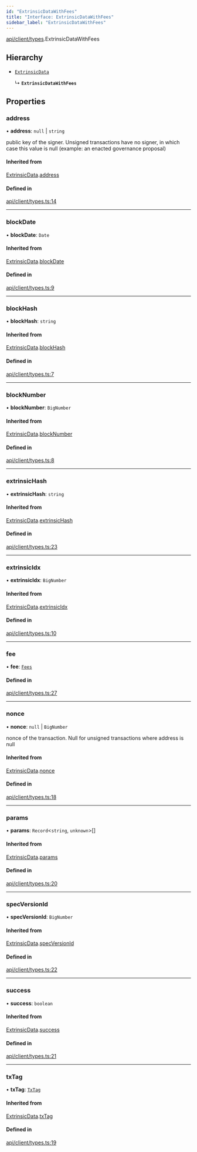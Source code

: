 ```yaml
---
id: "ExtrinsicDataWithFees"
title: "Interface: ExtrinsicDataWithFees"
sidebar_label: "ExtrinsicDataWithFees"
---
```


[api/client/types](../../../../../modules/API/Client/Types/Types.md).ExtrinsicDataWithFees

## Hierarchy

- [`ExtrinsicData`](../ExtrinsicData/ExtrinsicData.md)

  ↳ **`ExtrinsicDataWithFees`**

## Properties

### address

• **address**: ``null`` \| `string`

public key of the signer. Unsigned transactions have no signer, in which case this value is null (example: an enacted governance proposal)

#### Inherited from

[ExtrinsicData](../ExtrinsicData/ExtrinsicData.md).[address](../ExtrinsicData/ExtrinsicData.md#address)

#### Defined in

[api/client/types.ts:14](https://github.com/PolymeshAssociation/polymesh-sdk/blob/fedc4714f/src/api/client/types.ts#L14)

___

### blockDate

• **blockDate**: `Date`

#### Inherited from

[ExtrinsicData](../ExtrinsicData/ExtrinsicData.md).[blockDate](../ExtrinsicData/ExtrinsicData.md#blockdate)

#### Defined in

[api/client/types.ts:9](https://github.com/PolymeshAssociation/polymesh-sdk/blob/fedc4714f/src/api/client/types.ts#L9)

___

### blockHash

• **blockHash**: `string`

#### Inherited from

[ExtrinsicData](../ExtrinsicData/ExtrinsicData.md).[blockHash](../ExtrinsicData/ExtrinsicData.md#blockhash)

#### Defined in

[api/client/types.ts:7](https://github.com/PolymeshAssociation/polymesh-sdk/blob/fedc4714f/src/api/client/types.ts#L7)

___

### blockNumber

• **blockNumber**: `BigNumber`

#### Inherited from

[ExtrinsicData](../ExtrinsicData/ExtrinsicData.md).[blockNumber](../ExtrinsicData/ExtrinsicData.md#blocknumber)

#### Defined in

[api/client/types.ts:8](https://github.com/PolymeshAssociation/polymesh-sdk/blob/fedc4714f/src/api/client/types.ts#L8)

___

### extrinsicHash

• **extrinsicHash**: `string`

#### Inherited from

[ExtrinsicData](../ExtrinsicData/ExtrinsicData.md).[extrinsicHash](../ExtrinsicData/ExtrinsicData.md#extrinsichash)

#### Defined in

[api/client/types.ts:23](https://github.com/PolymeshAssociation/polymesh-sdk/blob/fedc4714f/src/api/client/types.ts#L23)

___

### extrinsicIdx

• **extrinsicIdx**: `BigNumber`

#### Inherited from

[ExtrinsicData](../ExtrinsicData/ExtrinsicData.md).[extrinsicIdx](../ExtrinsicData/ExtrinsicData.md#extrinsicidx)

#### Defined in

[api/client/types.ts:10](https://github.com/PolymeshAssociation/polymesh-sdk/blob/fedc4714f/src/api/client/types.ts#L10)

___

### fee

• **fee**: [`Fees`](../Fees/Fees.md)

#### Defined in

[api/client/types.ts:27](https://github.com/PolymeshAssociation/polymesh-sdk/blob/fedc4714f/src/api/client/types.ts#L27)

___

### nonce

• **nonce**: ``null`` \| `BigNumber`

nonce of the transaction. Null for unsigned transactions where address is null

#### Inherited from

[ExtrinsicData](../ExtrinsicData/ExtrinsicData.md).[nonce](../ExtrinsicData/ExtrinsicData.md#nonce)

#### Defined in

[api/client/types.ts:18](https://github.com/PolymeshAssociation/polymesh-sdk/blob/fedc4714f/src/api/client/types.ts#L18)

___

### params

• **params**: `Record`\<`string`, `unknown`\>[]

#### Inherited from

[ExtrinsicData](../ExtrinsicData/ExtrinsicData.md).[params](../ExtrinsicData/ExtrinsicData.md#params)

#### Defined in

[api/client/types.ts:20](https://github.com/PolymeshAssociation/polymesh-sdk/blob/fedc4714f/src/api/client/types.ts#L20)

___

### specVersionId

• **specVersionId**: `BigNumber`

#### Inherited from

[ExtrinsicData](../ExtrinsicData/ExtrinsicData.md).[specVersionId](../ExtrinsicData/ExtrinsicData.md#specversionid)

#### Defined in

[api/client/types.ts:22](https://github.com/PolymeshAssociation/polymesh-sdk/blob/fedc4714f/src/api/client/types.ts#L22)

___

### success

• **success**: `boolean`

#### Inherited from

[ExtrinsicData](../ExtrinsicData/ExtrinsicData.md).[success](../ExtrinsicData/ExtrinsicData.md#success)

#### Defined in

[api/client/types.ts:21](https://github.com/PolymeshAssociation/polymesh-sdk/blob/fedc4714f/src/api/client/types.ts#L21)

___

### txTag

• **txTag**: [`TxTag`](../../../../../modules/Generated/Types/Types.md#txtag)

#### Inherited from

[ExtrinsicData](../ExtrinsicData/ExtrinsicData.md).[txTag](../ExtrinsicData/ExtrinsicData.md#txtag)

#### Defined in

[api/client/types.ts:19](https://github.com/PolymeshAssociation/polymesh-sdk/blob/fedc4714f/src/api/client/types.ts#L19)
